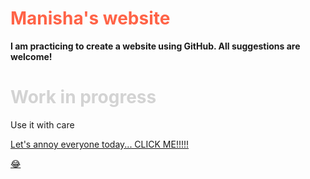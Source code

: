 
<html>

<h1 text-align: center; style="color:Tomato;"> Manisha's website </h1>

 <b> I am practicing to create a website using GitHub. All suggestions are welcome!</b>


<body>
<h1 style="color:LightGrey;"> Work in progress </h1>

<p> Use it with care </p>
<a href="https://www.youtube.com/watch?v=n4QSYx4wVQg">Let's annoy everyone today... CLICK ME!!!!!<p>&#128514;</p></a>



